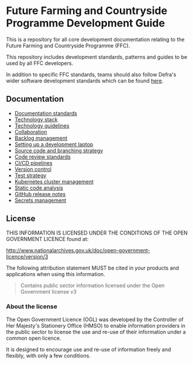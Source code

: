 # Future Farming and Countryside Programme Development Guide

This is a repository for all core development documentation relating to the Future Farming and Countryside Programme (FFC).

This repository includes development standards, patterns and guides to be used by all FFC developers.

In addition to specific FFC standards, teams should also follow Defra's wider software development standards which can be found [here](https://github.com/DEFRA/software-development-standards/).

## Documentation

- [Documentation standards](docs/documentation-standards.md)
- [Technology stack](docs/technology-stack.md)
- [Technology guidelines](docs/technology-guidelines/README.md)
- [Collaboration](docs/collaboration.md)
- [Backlog management](docs/backlog-management.md)
- [Setting up a development laptop](docs/developer-laptop-setup/README.md)
- [Source code and branching strategy](docs/source-code.md)
- [Code review standards](docs/code-review.md)
- [CI/CD pipelines](docs/cicd/README.md)
- [Version control](docs/version-control.md)
- [Test strategy](docs/test-strategy.md)
- [Kubernetes cluster management](docs/kubernetes-cluster-management/README.md)
- [Static code analysis](docs/static-code-analysis.md)
- [GitHub release notes](docs/github-release-notes.md)
- [Secrets management](docs/secrets-management.md)

## License

THIS INFORMATION IS LICENSED UNDER THE CONDITIONS OF THE OPEN GOVERNMENT LICENCE found at:

<http://www.nationalarchives.gov.uk/doc/open-government-licence/version/3>

The following attribution statement MUST be cited in your products and applications when using this information.

> Contains public sector information licensed under the Open Government license v3

### About the license

The Open Government Licence (OGL) was developed by the Controller of Her Majesty's Stationery Office (HMSO) to enable information providers in the public sector to license the use and re-use of their information under a common open licence.

It is designed to encourage use and re-use of information freely and flexibly, with only a few conditions.

